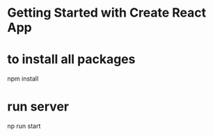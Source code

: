 # Getting Started with Create React App

# to install all packages
npm install 

# run server 
np run start

